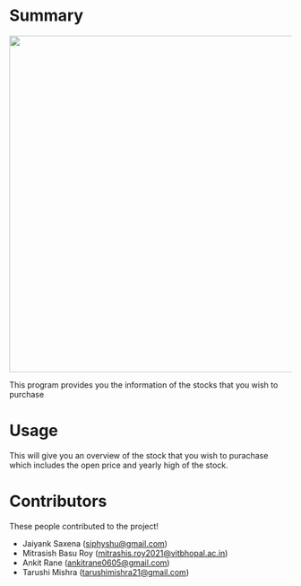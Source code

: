 # Summary

<img src="https://images.moneycontrol.com/static-mcnews/2021/03/business-stocks_shutterstock_1402151111-1-770x433.jpg?impolicy=website&width=770&height=431" width=600/>

This program provides you the information of the stocks that you wish to purchase


# Usage

This will give you an overview of the stock that you wish to purachase which includes the open price and yearly high of the stock.

# Contributors

These people contributed to the project!

- Jaiyank Saxena (siphyshu@gmail.com)
- Mitrasish Basu Roy (mitrashis.roy2021@vitbhopal.ac.in)
- Ankit Rane (ankitrane0605@gmail.com)
- Tarushi Mishra (tarushimishra21@gmail.com)
